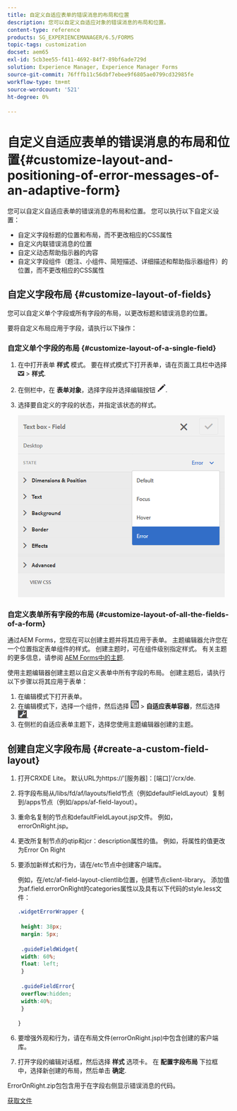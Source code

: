 ```yaml
---
title: 自定义自适应表单的错误消息的布局和位置
description: 您可以自定义自适应对象的错误消息的布局和位置。
content-type: reference
products: SG_EXPERIENCEMANAGER/6.5/FORMS
topic-tags: customization
docset: aem65
exl-id: 5cb3ee55-f411-4692-84f7-89bf6ade729d
solution: Experience Manager, Experience Manager Forms
source-git-commit: 76fffb11c56dbf7ebee9f6805ae0799cd32985fe
workflow-type: tm+mt
source-wordcount: '521'
ht-degree: 0%

---
```


# 自定义自适应表单的错误消息的布局和位置{#customize-layout-and-positioning-of-error-messages-of-an-adaptive-form}

您可以自定义自适应表单的错误消息的布局和位置。 您可以执行以下自定义设置：

* 自定义字段标题的位置和布局，而不更改相应的CSS属性
* 自定义内联错误消息的位置
* 自定义动态帮助指示器的内容
* 自定义字段组件（题注、小组件、简短描述、详细描述和帮助指示器组件）的位置，而不更改相应的CSS属性

## 自定义字段布局 {#customize-layout-of-fields}

您可以自定义单个字段或所有字段的布局，以更改标题和错误消息的位置。

要将自定义布局应用于字段，请执行以下操作：

### 自定义单个字段的布局 {#customize-layout-of-a-single-field}

1. 在中打开表单 **样式** 模式。 要在样式模式下打开表单，请在页面工具栏中选择 ![画布下拉列表](assets/canvas-drop-down.png) > **样式**.
1. 在侧栏中，在 **表单对象**，选择字段并选择编辑按钮 ![编辑按钮](assets/edit-button.png).
1. 选择要自定义的字段的状态，并指定该状态的样式。

   ![指定字段的内联样式](assets/edit-error-state.png)

### 自定义表单所有字段的布局 {#customize-layout-of-all-the-fields-of-a-form}

通过AEM Forms，您现在可以创建主题并将其应用于表单。 主题编辑器允许您在一个位置指定表单组件的样式。 创建主题时，可在组件级别指定样式。 有关主题的更多信息，请参阅 [AEM Forms中的主题](../../forms/using/themes.md).

使用主题编辑器创建主题以自定义表单中所有字段的布局。 创建主题后，请执行以下步骤以将其应用于表单：

1. 在编辑模式下打开表单。
1. 在编辑模式下，选择一个组件，然后选择 ![字段级](assets/field-level.png) > **自适应表单容器**，然后选择 ![cmppr](assets/cmppr.png).
1. 在侧栏的自适应表单主题下，选择您使用主题编辑器创建的主题。

## 创建自定义字段布局 {#create-a-custom-field-layout}

1. 打开CRXDE Lite。 默认URL为https://&#39;[服务器]：[端口]&#39;/crx/de.
1. 将字段布局从/libs/fd/af/layouts/field节点（例如defaultFieldLayout）复制到/apps节点（例如/apps/af-field-layout）。
1. 重命名复制的节点和defaultFieldLayout.jsp文件。 例如，errorOnRight.jsp。

1. 更改所复制节点的qtip和jcr：description属性的值。 例如，将属性的值更改为Error On Right

1. 要添加新样式和行为，请在/etc节点中创建客户端库。

   例如，在/etc/af-field-layout-clientlib位置，创建节点client-library。 添加值为af.field.errorOnRight的categories属性以及具有以下代码的style.less文件：

   ```css
   .widgetErrorWrapper {
   
    height: 38px;
    margin: 5px;
   
    .guideFieldWidget{
    width: 60%;
    float: left; 
    }
   
    .guideFieldError{
    overflow:hidden;
    width:40%; 
    }
   
   }
   ```

1. 要增强外观和行为，请在布局文件(errorOnRight.jsp)中包含创建的客户端库。
1. 打开字段的编辑对话框，然后选择 **样式** 选项卡。 在 **配置字段布局** 下拉框中，选择新创建的布局，然后单击 **确定**.

ErrorOnRight.zip包包含用于在字段右侧显示错误消息的代码。

[获取文件](assets/erroronright.zip)
